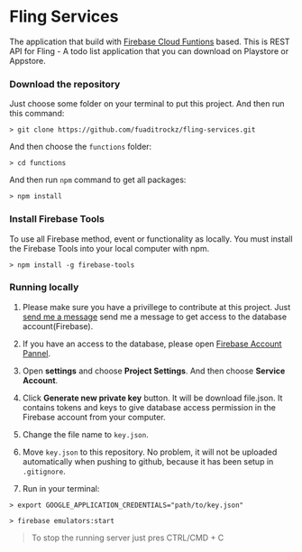 # Fling Services

The application that build with [Firebase Cloud Funtions](https://firebase.google.com/products/functions/ "Firebase Cloud Functions") based. This is REST API for Fling - A todo list application that you can download on Playstore or Appstore.

### Download the repository

Just choose some folder on your terminal to put this project. And then run this command:
```
> git clone https://github.com/fuaditrockz/fling-services.git
```

And then choose the `functions` folder:
```
> cd functions
```

And then run `npm` command to get all packages:
```
> npm install
```

### Install Firebase Tools

To use all Firebase method, event or functionality as locally. You must install the Firebase Tools into your local computer with npm.
```
> npm install -g firebase-tools
```

### Running locally

1. Please make sure you have a privillege to contribute at this project. Just [send me a message](muhammadfuaditrockz@gmail.com "Fuadit's Email") send me a message to get access to the database account(Firebase).

2. If you have an access to the database, please open [Firebase Account Pannel](https://console.firebase.google.com/project/db-test-adit/overview "Fling Firebase").

3. Open **settings** and choose **Project Settings**. And then choose **Service Account**.

4. Click **Generate new private key** button. It will be download file.json. It contains tokens and keys to give database access permission in the Firebase account from your computer.

5. Change the file name to `key.json`.

6. Move `key.json` to this repository. No problem, it will not be uploaded automatically when pushing to github, because it has been setup in `.gitignore`.

7. Run in your terminal:
```
> export GOOGLE_APPLICATION_CREDENTIALS="path/to/key.json"

> firebase emulators:start
```

> To stop the running server just pres CTRL/CMD + C

